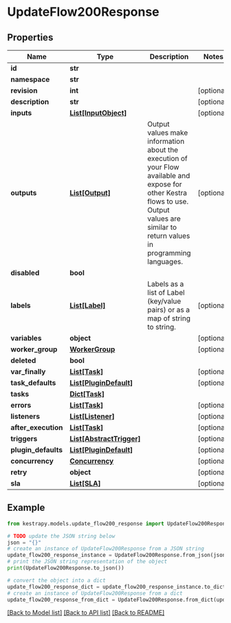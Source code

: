 # UpdateFlow200Response


## Properties

Name | Type | Description | Notes
------------ | ------------- | ------------- | -------------
**id** | **str** |  | 
**namespace** | **str** |  | 
**revision** | **int** |  | [optional] 
**description** | **str** |  | [optional] 
**inputs** | [**List[InputObject]**](InputObject.md) |  | [optional] 
**outputs** | [**List[Output]**](Output.md) | Output values make information about the execution of your Flow available and expose for other Kestra flows to use. Output values are similar to return values in programming languages. | [optional] 
**disabled** | **bool** |  | 
**labels** | [**List[Label]**](Label.md) | Labels as a list of Label (key/value pairs) or as a map of string to string. | [optional] 
**variables** | **object** |  | [optional] 
**worker_group** | [**WorkerGroup**](WorkerGroup.md) |  | [optional] 
**deleted** | **bool** |  | 
**var_finally** | [**List[Task]**](Task.md) |  | [optional] 
**task_defaults** | [**List[PluginDefault]**](PluginDefault.md) |  | [optional] 
**tasks** | [**Dict[Task]**](Task.md) |  | 
**errors** | [**List[Task]**](Task.md) |  | [optional] 
**listeners** | [**List[Listener]**](Listener.md) |  | [optional] 
**after_execution** | [**List[Task]**](Task.md) |  | [optional] 
**triggers** | [**List[AbstractTrigger]**](AbstractTrigger.md) |  | [optional] 
**plugin_defaults** | [**List[PluginDefault]**](PluginDefault.md) |  | [optional] 
**concurrency** | [**Concurrency**](Concurrency.md) |  | [optional] 
**retry** | **object** |  | [optional] 
**sla** | [**List[SLA]**](SLA.md) |  | [optional] 

## Example

```python
from kestrapy.models.update_flow200_response import UpdateFlow200Response

# TODO update the JSON string below
json = "{}"
# create an instance of UpdateFlow200Response from a JSON string
update_flow200_response_instance = UpdateFlow200Response.from_json(json)
# print the JSON string representation of the object
print(UpdateFlow200Response.to_json())

# convert the object into a dict
update_flow200_response_dict = update_flow200_response_instance.to_dict()
# create an instance of UpdateFlow200Response from a dict
update_flow200_response_from_dict = UpdateFlow200Response.from_dict(update_flow200_response_dict)
```
[[Back to Model list]](../README.md#documentation-for-models) [[Back to API list]](../README.md#documentation-for-api-endpoints) [[Back to README]](../README.md)


